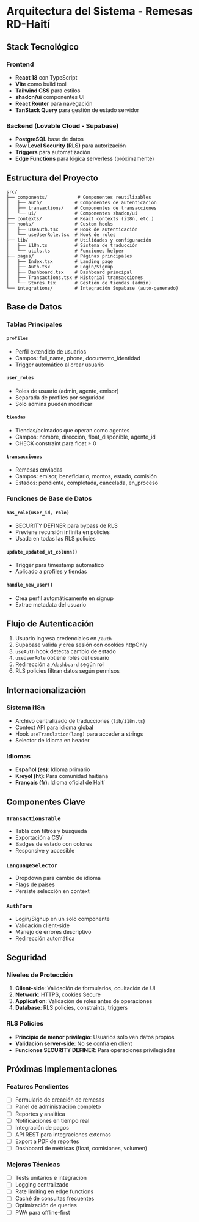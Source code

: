 # Arquitectura del Sistema - Remesas RD-Haití

## Stack Tecnológico

### Frontend
- **React 18** con TypeScript
- **Vite** como build tool
- **Tailwind CSS** para estilos
- **shadcn/ui** componentes UI
- **React Router** para navegación
- **TanStack Query** para gestión de estado servidor

### Backend (Lovable Cloud - Supabase)
- **PostgreSQL** base de datos
- **Row Level Security (RLS)** para autorización
- **Triggers** para automatización
- **Edge Functions** para lógica serverless (próximamente)

## Estructura del Proyecto

```
src/
├── components/           # Componentes reutilizables
│   ├── auth/            # Componentes de autenticación
│   ├── transactions/    # Componentes de transacciones
│   └── ui/              # Componentes shadcn/ui
├── contexts/            # React contexts (i18n, etc.)
├── hooks/               # Custom hooks
│   ├── useAuth.tsx      # Hook de autenticación
│   └── useUserRole.tsx  # Hook de roles
├── lib/                 # Utilidades y configuración
│   ├── i18n.ts          # Sistema de traducción
│   └── utils.ts         # Funciones helper
├── pages/               # Páginas principales
│   ├── Index.tsx        # Landing page
│   ├── Auth.tsx         # Login/Signup
│   ├── Dashboard.tsx    # Dashboard principal
│   ├── Transactions.tsx # Historial transacciones
│   └── Stores.tsx       # Gestión de tiendas (admin)
└── integrations/        # Integración Supabase (auto-generado)
```

## Base de Datos

### Tablas Principales

#### `profiles`
- Perfil extendido de usuarios
- Campos: full_name, phone, documento_identidad
- Trigger automático al crear usuario

#### `user_roles`
- Roles de usuario (admin, agente, emisor)
- Separada de profiles por seguridad
- Solo admins pueden modificar

#### `tiendas`
- Tiendas/colmados que operan como agentes
- Campos: nombre, dirección, float_disponible, agente_id
- CHECK constraint para float ≥ 0

#### `transacciones`
- Remesas enviadas
- Campos: emisor, beneficiario, montos, estado, comisión
- Estados: pendiente, completada, cancelada, en_proceso

### Funciones de Base de Datos

#### `has_role(user_id, role)`
- SECURITY DEFINER para bypass de RLS
- Previene recursión infinita en policies
- Usada en todas las RLS policies

#### `update_updated_at_column()`
- Trigger para timestamp automático
- Aplicado a profiles y tiendas

#### `handle_new_user()`
- Crea perfil automáticamente en signup
- Extrae metadata del usuario

## Flujo de Autenticación

1. Usuario ingresa credenciales en `/auth`
2. Supabase valida y crea sesión con cookies httpOnly
3. `useAuth` hook detecta cambio de estado
4. `useUserRole` obtiene roles del usuario
5. Redirección a `/dashboard` según rol
6. RLS policies filtran datos según permisos

## Internacionalización

### Sistema i18n
- Archivo centralizado de traducciones (`lib/i18n.ts`)
- Context API para idioma global
- Hook `useTranslation(lang)` para acceder a strings
- Selector de idioma en header

### Idiomas
- **Español (es)**: Idioma primario
- **Kreyòl (ht)**: Para comunidad haitiana
- **Français (fr)**: Idioma oficial de Haití

## Componentes Clave

### `TransactionsTable`
- Tabla con filtros y búsqueda
- Exportación a CSV
- Badges de estado con colores
- Responsive y accesible

### `LanguageSelector`
- Dropdown para cambio de idioma
- Flags de países
- Persiste selección en context

### `AuthForm`
- Login/Signup en un solo componente
- Validación client-side
- Manejo de errores descriptivo
- Redirección automática

## Seguridad

### Niveles de Protección
1. **Client-side**: Validación de formularios, ocultación de UI
2. **Network**: HTTPS, cookies Secure
3. **Application**: Validación de roles antes de operaciones
4. **Database**: RLS policies, constraints, triggers

### RLS Policies
- **Principio de menor privilegio**: Usuarios solo ven datos propios
- **Validación server-side**: No se confía en client
- **Funciones SECURITY DEFINER**: Para operaciones privilegiadas

## Próximas Implementaciones

### Features Pendientes
- [ ] Formulario de creación de remesas
- [ ] Panel de administración completo
- [ ] Reportes y analítica
- [ ] Notificaciones en tiempo real
- [ ] Integración de pagos
- [ ] API REST para integraciones externas
- [ ] Export a PDF de reportes
- [ ] Dashboard de métricas (float, comisiones, volumen)

### Mejoras Técnicas
- [ ] Tests unitarios e integración
- [ ] Logging centralizado
- [ ] Rate limiting en edge functions
- [ ] Caché de consultas frecuentes
- [ ] Optimización de queries
- [ ] PWA para offline-first
